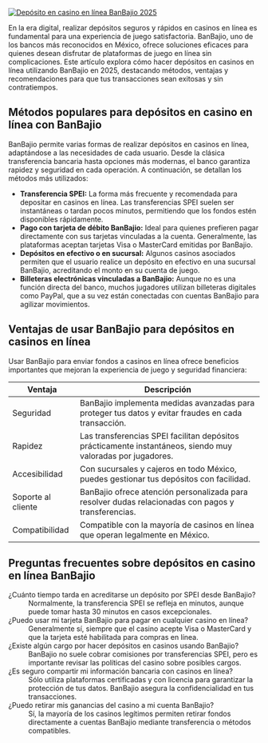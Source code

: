 [![Depósito en casino en línea BanBajio 2025](https://123-caf.pages.dev/gitsignup.png)](https://vrmoo.ru/Bt82HjjY)

<p>En la era digital, realizar depósitos seguros y rápidos en casinos en línea es fundamental para una experiencia de juego satisfactoria. BanBajio, uno de los bancos más reconocidos en México, ofrece soluciones eficaces para quienes desean disfrutar de plataformas de juego en línea sin complicaciones. Este artículo explora cómo hacer depósitos en casinos en línea utilizando BanBajio en 2025, destacando métodos, ventajas y recomendaciones para que tus transacciones sean exitosas y sin contratiempos.</p>  <h2>Métodos populares para depósitos en casino en línea con BanBajio</h2> <p>BanBajio permite varias formas de realizar depósitos en casinos en línea, adaptándose a las necesidades de cada usuario. Desde la clásica transferencia bancaria hasta opciones más modernas, el banco garantiza rapidez y seguridad en cada operación. A continuación, se detallan los métodos más utilizados:</p> <ul>   <li><strong>Transferencia SPEI:</strong> La forma más frecuente y recomendada para depositar en casinos en línea. Las transferencias SPEI suelen ser instantáneas o tardan pocos minutos, permitiendo que los fondos estén disponibles rápidamente.</li>   <li><strong>Pago con tarjeta de débito BanBajio:</strong> Ideal para quienes prefieren pagar directamente con sus tarjetas vinculadas a la cuenta. Generalmente, las plataformas aceptan tarjetas Visa o MasterCard emitidas por BanBajio.</li>   <li><strong>Depósitos en efectivo o en sucursal:</strong> Algunos casinos asociados permiten que el usuario realice un depósito en efectivo en una sucursal BanBajio, acreditando el monto en su cuenta de juego.</li>   <li><strong>Billeteras electrónicas vinculadas a BanBajio:</strong> Aunque no es una función directa del banco, muchos jugadores utilizan billeteras digitales como PayPal, que a su vez están conectadas con cuentas BanBajio para agilizar movimientos.</li> </ul>  <h2>Ventajas de usar BanBajio para depósitos en casinos en línea</h2> <p>Usar BanBajio para enviar fondos a casinos en línea ofrece beneficios importantes que mejoran la experiencia de juego y seguridad financiera:</p> <table>   <thead>     <tr>       <th>Ventaja</th>       <th>Descripción</th>     </tr>   </thead>   <tbody>     <tr>       <td>Seguridad</td>       <td>BanBajio implementa medidas avanzadas para proteger tus datos y evitar fraudes en cada transacción.</td>     </tr>     <tr>       <td>Rapidez</td>       <td>Las transferencias SPEI facilitan depósitos prácticamente instantáneos, siendo muy valoradas por jugadores.</td>     </tr>     <tr>       <td>Accesibilidad</td>       <td>Con sucursales y cajeros en todo México, puedes gestionar tus depósitos con facilidad.</td>     </tr>     <tr>       <td>Soporte al cliente</td>       <td>BanBajio ofrece atención personalizada para resolver dudas relacionadas con pagos y transferencias.</td>     </tr>     <tr>       <td>Compatibilidad</td>       <td>Compatible con la mayoría de casinos en línea que operan legalmente en México.</td>     </tr>   </tbody> </table>  <h2>Preguntas frecuentes sobre depósitos en casino en línea BanBajio</h2> <dl>   <dt>¿Cuánto tiempo tarda en acreditarse un depósito por SPEI desde BanBajio?</dt>   <dd>Normalmente, la transferencia SPEI se refleja en minutos, aunque puede tomar hasta 30 minutos en casos excepcionales.</dd>    <dt>¿Puedo usar mi tarjeta BanBajio para pagar en cualquier casino en línea?</dt>   <dd>Generalmente sí, siempre que el casino acepte Visa o MasterCard y que la tarjeta esté habilitada para compras en línea.</dd>    <dt>¿Existe algún cargo por hacer depósitos en casinos usando BanBajio?</dt>   <dd>BanBajio no suele cobrar comisiones por transferencias SPEI, pero es importante revisar las políticas del casino sobre posibles cargos.</dd>    <dt>¿Es seguro compartir mi información bancaria con casinos en línea?</dt>   <dd>Sólo utiliza plataformas certificadas y con licencia para garantizar la protección de tus datos. BanBajio asegura la confidencialidad en tus transacciones.</dd>    <dt>¿Puedo retirar mis ganancias del casino a mi cuenta BanBajio?</dt>   <dd>Sí, la mayoría de los casinos legítimos permiten retirar fondos directamente a cuentas BanBajio mediante transferencia o métodos compatibles.</dd> </dl>